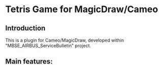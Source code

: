 # Tetris Game for MagicDraw/Cameo




## Introduction
This is a plugin for Cameo/MagicDraw, developed within "MBSE_AIRBUS_ServiceBulletin" project.    
    
## Main features:
